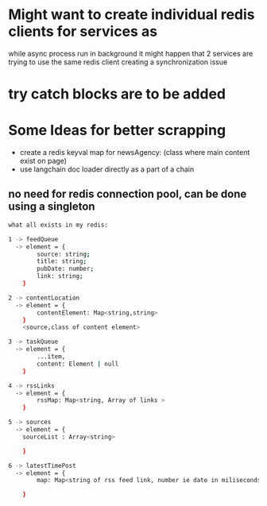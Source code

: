 # Might want to create individual redis clients for services as
while async process run in background it might happen that 2 services 
are trying to use the same redis client creating a synchronization issue


# try catch blocks are to be added

# Some Ideas for better scrapping
 - create a redis keyval map for newsAgency: (class where main content exist on page)
 - use langchain doc loader directly as a part of a chain


## no need for redis connection pool, can be done using a singleton



```bash
what all exists in my redis:

1 -> feedQueue 
  -> element = {
        source: string;
        title: string;
        pubDate: number;
        link: string;
    }

2 -> contentLocation
  -> element = {
        contentElement: Map<string,string>
    }  
    <source,class of content element>

3 -> taskQueue
  -> element = {
        ...item,
        content: Element | null
    }

4 -> rssLinks
  -> element = {
        rssMap: Map<string, Array of links >
    }

5 -> sources
  -> element = {
    sourceList : Array<string>

    }

6 -> latestTimePost
  -> element = {
        map: Map<string of rss feed link, number ie date in miliseconds>

    }
```
